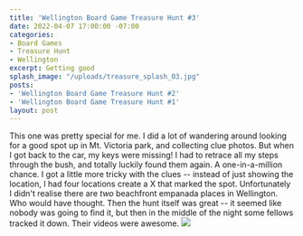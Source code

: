 ```yaml
---
title: 'Wellington Board Game Treasure Hunt #3'
date: 2022-04-07 17:00:00 -07:00
categories:
- Board Games
- Treasure Hunt
- Wellington
excerpt: Getting good
splash_image: "/uploads/treasure_splash_03.jpg"
posts:
- 'Wellington Board Game Treasure Hunt #2'
- 'Wellington Board Game Treasure Hunt #1'
layout: post
---
```

This one was pretty special for me. I did a lot of wandering around looking for a good spot up in Mt. Victoria park, and collecting clue photos. But when I got back to the car, my keys were missing! I had to retrace all my steps through the bush, and totally luckily found them again. A one-in-a-million chance.
I got a little more tricky with the clues -- instead of just showing the location, I had four locations create a X that marked the spot. Unfortunately I didn't realise there are _two_ beachfront empanada places in Wellington. Who would have thought.
Then the hunt itself was great -- it seemed like nobody was going to find it, but then in the middle of the night some fellows tracked it down. Their videos were awesome.
![](/uploads/treasurehunt_03.png)